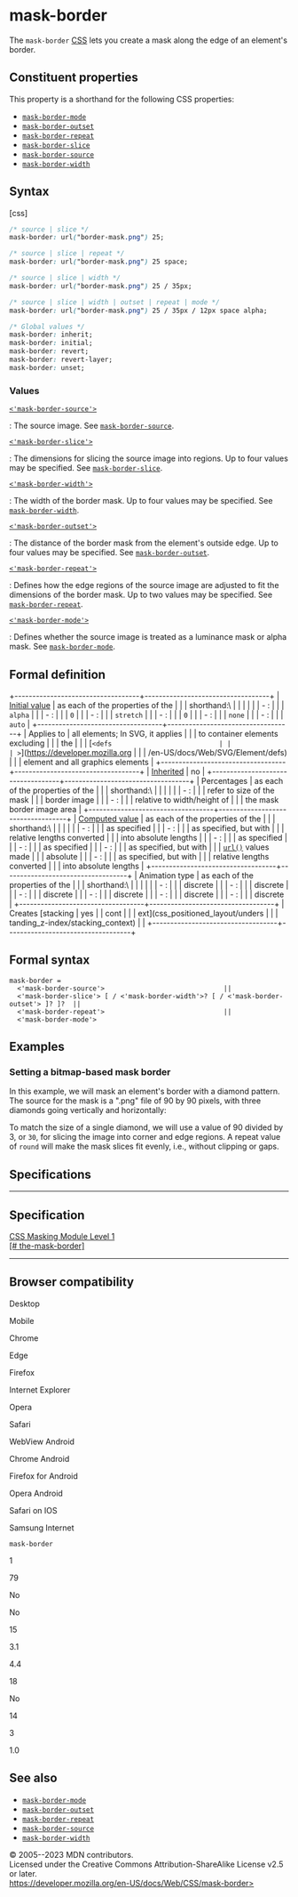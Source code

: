 mask-border
===========

The `mask-border`
[CSS](https://developer.mozilla.org/en-US/docs/Web/CSS) [](shorthand_properties.md) lets you create a mask along the edge of
an element\'s border.

Constituent properties
----------------------

This property is a shorthand for the following CSS properties:

- [`mask-border-mode`](mask-border-mode.md)
- [`mask-border-outset`](mask-border-outset.md)
- [`mask-border-repeat`](mask-border-repeat.md)
- [`mask-border-slice`](mask-border-slice.md)
- [`mask-border-source`](mask-border-source.md)
- [`mask-border-width`](mask-border-width.md)

Syntax
------

[css]

```css
/* source | slice */
mask-border: url("border-mask.png") 25;

/* source | slice | repeat */
mask-border: url("border-mask.png") 25 space;

/* source | slice | width */
mask-border: url("border-mask.png") 25 / 35px;

/* source | slice | width | outset | repeat | mode */
mask-border: url("border-mask.png") 25 / 35px / 12px space alpha;

/* Global values */
mask-border: inherit;
mask-border: initial;
mask-border: revert;
mask-border: revert-layer;
mask-border: unset;
```

### Values

[`<'mask-border-source'>`](#mask-border-source)

:   The source image. See [`mask-border-source`](mask-border-source.md).

[`<'mask-border-slice'>`](#mask-border-slice)

:   The dimensions for slicing the source image into regions. Up to four
    values may be specified. See
    [`mask-border-slice`](mask-border-slice.md).

[`<'mask-border-width'>`](#mask-border-width)

:   The width of the border mask. Up to four values may be specified.
    See [`mask-border-width`](mask-border-width.md).

[`<'mask-border-outset'>`](#mask-border-outset)

:   The distance of the border mask from the element\'s outside edge. Up
    to four values may be specified. See
    [`mask-border-outset`](mask-border-outset.md).

[`<'mask-border-repeat'>`](#mask-border-repeat)

:   Defines how the edge regions of the source image are adjusted to fit
    the dimensions of the border mask. Up to two values may be
    specified. See [`mask-border-repeat`](mask-border-repeat.md).

[`<'mask-border-mode'>`](#mask-border-mode)

:   Defines whether the source image is treated as a luminance mask or
    alpha mask. See [`mask-border-mode`](mask-border-mode.md).

Formal definition
-----------------

+-----------------------------------+-----------------------------------+
| [Initial value](initial_value.md)    | as each of the properties of the  |
|                                   | shorthand:\                       |
|                                   |                                   |
|                                   | -   [](mask-border-mode.md): |
|                                   |     `alpha`                       |
|                                   | -   [](mask-border-outset.md): |
|                                   |     `0`                           |
|                                   | -   [](mask-border-repeat.md): |
|                                   |     `stretch`                     |
|                                   | -   [](mask-border-slice.md): |
|                                   |     `0`                           |
|                                   | -   [](mask-border-source.md): |
|                                   |     `none`                        |
|                                   | -   [](mask-border-width.md): |
|                                   |     `auto`                        |
+-----------------------------------+-----------------------------------+
| Applies to                        | all elements; In SVG, it applies  |
|                                   | to container elements excluding   |
|                                   | the                               |
|                                   | [`<defs                           |
|                                   | >`](https://developer.mozilla.org |
|                                   | /en-US/docs/Web/SVG/Element/defs) |
|                                   | element and all graphics elements |
+-----------------------------------+-----------------------------------+
| [Inherited](inheritance.md)          | no                                |
+-----------------------------------+-----------------------------------+
| Percentages                       | as each of the properties of the  |
|                                   | shorthand:\                       |
|                                   |                                   |
|                                   | -   [](mask-border-slice.md): |
|                                   |     refer to size of the mask     |
|                                   |     border image                  |
|                                   | -   [](mask-border-width.md): |
|                                   |     relative to width/height of   |
|                                   |     the mask border image area    |
+-----------------------------------+-----------------------------------+
| [Computed value](computed_value.md)  | as each of the properties of the  |
|                                   | shorthand:\                       |
|                                   |                                   |
|                                   | -   [](mask-border-mode.md): |
|                                   |     as specified                  |
|                                   | -   [](mask-border-outset.md): |
|                                   |     as specified, but with        |
|                                   |     relative lengths converted    |
|                                   |     into absolute lengths         |
|                                   | -   [](mask-border-repeat.md): |
|                                   |     as specified                  |
|                                   | -   [](mask-border-slice.md): |
|                                   |     as specified                  |
|                                   | -   [](mask-border-source.md): |
|                                   |     as specified, but with        |
|                                   |     [`url()`](url.md) values made    |
|                                   |     absolute                      |
|                                   | -   [](mask-border-width.md): |
|                                   |     as specified, but with        |
|                                   |     relative lengths converted    |
|                                   |     into absolute lengths         |
+-----------------------------------+-----------------------------------+
| Animation type                    | as each of the properties of the  |
|                                   | shorthand:\                       |
|                                   |                                   |
|                                   | -   [](mask-border-mode.md): |
|                                   |     discrete                      |
|                                   | -   [](mask-border-outset.md): |
|                                   |     discrete                      |
|                                   | -   [](mask-border-repeat.md): |
|                                   |     discrete                      |
|                                   | -   [](mask-border-slice.md): |
|                                   |     discrete                      |
|                                   | -   [](mask-border-source.md): |
|                                   |     discrete                      |
|                                   | -   [](mask-border-width.md): |
|                                   |     discrete                      |
+-----------------------------------+-----------------------------------+
| Creates [stacking                 | yes                               |
| cont                              |                                   |
| ext](css_positioned_layout/unders |                                   |
| tanding_z-index/stacking_context) |                                   |
+-----------------------------------+-----------------------------------+

Formal syntax
-------------

```
mask-border = 
  <'mask-border-source'>                              ||
  <'mask-border-slice'> [ / <'mask-border-width'>? [ / <'mask-border-outset'> ]? ]?  ||
  <'mask-border-repeat'>                              ||
  <'mask-border-mode'>                                
```

Examples
--------

### Setting a bitmap-based mask border

In this example, we will mask an element\'s border with a diamond
pattern. The source for the mask is a \".png\" file of 90 by 90 pixels,
with three diamonds going vertically and horizontally:

To match the size of a single diamond, we will use a value of 90 divided
by 3, or `30`, for slicing the image into corner and edge regions. A
repeat value of `round` will make the mask slices fit evenly, i.e.,
without clipping or gaps.

Specifications
--------------

  ---------------------------------------------------------------------------------

Specification
  ---------------------------------------------------------------------------------

  [CSS Masking Module Level 1\
  [\#
  the-mask-border]](https://drafts.fxtf.org/css-masking/#the-mask-border)

  ---------------------------------------------------------------------------------

Browser compatibility
---------------------

Desktop

Mobile

Chrome

Edge

Firefox

Internet Explorer

Opera

Safari

WebView Android

Chrome Android

Firefox for Android

Opera Android

Safari on IOS

Samsung Internet

`mask-border`

1

79

No

No

15

3.1

4.4

18

No

14

3

1.0

See also
--------

- [`mask-border-mode`](mask-border-mode.md)
- [`mask-border-outset`](mask-border-outset.md)
- [`mask-border-repeat`](mask-border-repeat.md)
- [`mask-border-source`](mask-border-source.md)
- [`mask-border-width`](mask-border-width.md)

© 2005--2023 MDN contributors.\
Licensed under the Creative Commons Attribution-ShareAlike License v2.5
or later.\
https://developer.mozilla.org/en-US/docs/Web/CSS/mask-border>
